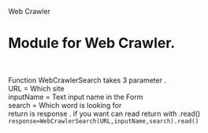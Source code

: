 Web Crawler <br>

<h1>Module for Web Crawler.</h1><br>

Function WebCrawlerSearch takes 3 parameter .<br>
URL = Which site <br>
inputName = Text input name in the Form <br>
search = Which word is looking for <br>
return is response .  if you want can read return with .read() <br>
<code>response=WebCrawlerSearch(URL,inputName,search).read()</code>

